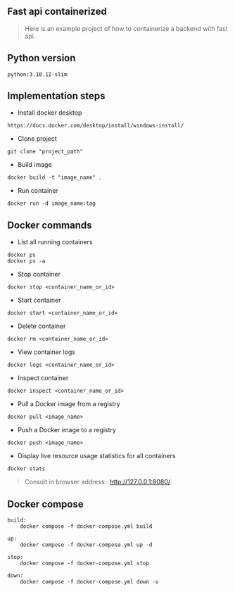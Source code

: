 ## Fast api containerized

> Here is an example project of how to containerize a backend with fast api. 

## Python version
```
python:3.10.12-slim
```

## Implementation steps

* Install docker desktop
```
https://docs.docker.com/desktop/install/windows-install/
```
* Clone project 
```
git clone "project_path"
```
* Build image 
```
docker build -t "image_name" .
```
* Run container
```
docker run -d image_name:tag
```

## Docker commands

* List all running containers
```
docker ps 
docker ps -a
```
* Stop container
```
docker stop <container_name_or_id>
```
* Start container
```
docker start <container_name_or_id>
```
* Delete container
```
docker rm <container_name_or_id>
```
* View container logs
```
docker logs <container_name_or_id>
```
* Inspect container 
```
docker inspect <container_name_or_id>
```
* Pull a Docker image from a registry
```
docker pull <image_name>
```
* Push a Docker image to a registry
```
docker push <image_name>
```
* Display live resource usage statistics for all containers
```
docker stats
```

> Consult in browser address : http://127.0.0.1:8080/

## Docker compose

```
build:
	docker compose -f docker-compose.yml build

up:
	docker compose -f docker-compose.yml up -d

stop:
	docker compose -f docker-compose.yml stop

down:
	docker compose -f docker-compose.yml down -v

```
